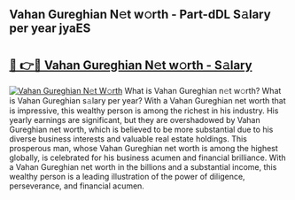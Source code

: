 ## Vahan Gureghian N𝚎t w𝚘rth - Part-dDL S𝚊lary per year jyaES

# <h2><a href="http://gc00sx.nevu.top/?p=Vahan+Gureghian">🔗 👉🔴 Vahan Gureghian N𝚎t w𝚘rth - S𝚊lary</a></h2>

[![Vahan Gureghian N𝚎t W𝚘rth](https://i.imgur.com/Oavwk0R.jpeg)](http://gc00sx.nevu.top/?p=Vahan+Gureghian)
What is Vahan Gureghian n𝚎t w𝚘rth? What is Vahan Gureghian s𝚊lary per year?
With a Vahan Gureghian net worth that is impressive, this wealthy person is among the richest in his industry. His yearly earnings are significant, but they are overshadowed by Vahan Gureghian net worth, which is believed to be more substantial due to his diverse business interests and valuable real estate holdings. This prosperous man, whose Vahan Gureghian net worth is among the highest globally, is celebrated for his business acumen and financial brilliance. With a Vahan Gureghian net worth in the billions and a substantial income, this wealthy person is a leading illustration of the power of diligence, perseverance, and financial acumen.

